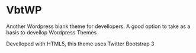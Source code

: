 # VbtWP

Another Wordpress blank theme for devellopers. A good option to take as a basis to devellop Wordpress Themes

Develloped with HTML5, this theme uses Twitter Bootstrap 3
